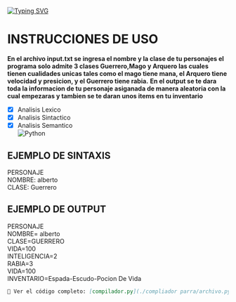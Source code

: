 <a href="https://git.io/typing-svg"><img src="https://readme-typing-svg.demolab.com?font=Fira+Code&pause=1000&width=435&lines=PROYECTO+COMPILADOR+" alt="Typing SVG" /></a>

# INSTRUCCIONES DE USO
**En el archivo input.txt se ingresa el nombre y la clase de tu personajes el programa solo admite 3 clases Guerrero,Mago y Arquero las cuales tienen cualidades unicas tales como el mago tiene mana, el Arquero tiene
velocidad y presicion, y el Guerrero tiene rabia.**
**En el output se te dara toda la informacion de tu personaje asiganada de manera aleatoria con la cual empezaras y tambien se te daran unos items en tu inventario**
- [x] Analisis Lexico  
- [x] Analisis Sintactico  
- [x] Analisis Semantico  
![Python](https://img.shields.io/badge/python-3.11-blue)     
## EJEMPLO DE SINTAXIS
PERSONAJE  
NOMBRE: alberto  
CLASE: Guerrero  

## EJEMPLO DE OUTPUT
PERSONAJE  
NOMBRE= alberto  
CLASE=GUERRERO  
VIDA=100  
INTELIGENCIA=2  
RABIA=3  
VIDA=100  
INVENTARIO=Espada-Escudo-Pocion De Vida  


```md
📄 Ver el código completo: [compilador.py](./compliador parra/archivo.py)
